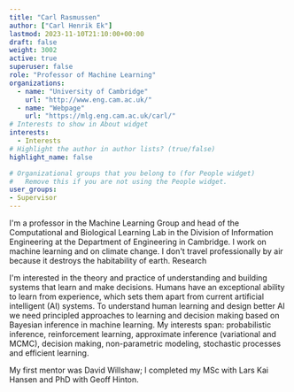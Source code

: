 ```yaml
---
title: "Carl Rasmussen"
author: ["Carl Henrik Ek"]
lastmod: 2023-11-10T21:10:00+00:00
draft: false
weight: 3002
active: true
superuser: false
role: "Professor of Machine Learning"
organizations:
  - name: "University of Cambridge"
    url: "http://www.eng.cam.ac.uk/"
  - name: "Webpage"
    url: "https://mlg.eng.cam.ac.uk/carl/"
# Interests to show in About widget
interests:
  - Interests
# Highlight the author in author lists? (true/false)
highlight_name: false

# Organizational groups that you belong to (for People widget)
#   Remove this if you are not using the People widget.
user_groups:
- Supervisor
---
```


I'm a professor in the Machine Learning Group and head of the Computational and Biological Learning Lab in the Division of Information Engineering at the Department of Engineering in Cambridge. I work on machine learning and on climate change. I don't travel professionally by air because it destroys the habitability of earth.
Research

I'm interested in the theory and practice of understanding and building systems that learn and make decisions. Humans have an exceptional ability to learn from experience, which sets them apart from current artificial intelligent (AI) systems. To understand human learning and design better AI we need principled approaches to learning and decision making based on Bayesian inference in machine learning. My interests span: probabilistic inference, reinforcement learning, approximate inference (variational and MCMC), decision making, non-parametric modeling, stochastic processes and efficient learning.

My first mentor was David Willshaw; I completed my MSc with Lars Kai Hansen and PhD with Geoff Hinton.
